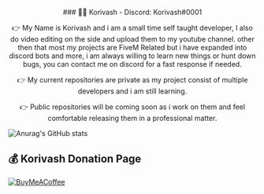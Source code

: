 <p align="center">
### 👨‍💻 Korivash - Discord: Korivash#0001
<p align="center">
👉 My Name is Korivash and i am a small time self taught developer, I also do video editing on the side and upload them to my youtube channel.
other then that most my projects are FiveM Related but i have expanded into discord bots and more, i am always willing to learn new things or hunt down bugs, you can contact me on discord for a fast response if needed.
<p align="center">
👉 My current repositories are private as my project consist of multiple developers and i am still learning.
<p align="center">
👉 Public repositories will be coming soon as i work on them and feel comfortable releasing them in a professional matter.

<p align="center">


![Anurag's GitHub stats](https://github-readme-stats.vercel.app/api?username=Korivash&theme=dark&show_icons=true)

<p align="center">

 ## 💰 Korivash Donation Page
  [![BuyMeACoffee](https://img.shields.io/badge/Buy%20Me%20a%20Coffee-ffdd00?style=for-the-badge&logo=buy-me-a-coffee&logoColor=black)](https://ko-fi.com/koirvash) 
</p>


<!--
**Korivash/Korivash** is a ✨ _special_ ✨ repository because its `README.md` (this file) appears on your GitHub profile.

Here are some ideas to get you started:

- 🔭 I’m currently working on ...
- 🌱 I’m currently learning ...
- 👯 I’m looking to collaborate on ...
- 🤔 I’m looking for help with ...
- 💬 Ask me about ...
- 📫 How to reach me: ...
- 😄 Pronouns: ...
- ⚡ Fun fact: ...
- 👨‍💻
- 👉
-->
